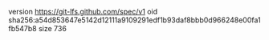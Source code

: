 version https://git-lfs.github.com/spec/v1
oid sha256:a54d853647e5142d12111a9109291edf1b93daf8bbb0d966248e00fa1fb547b8
size 736
